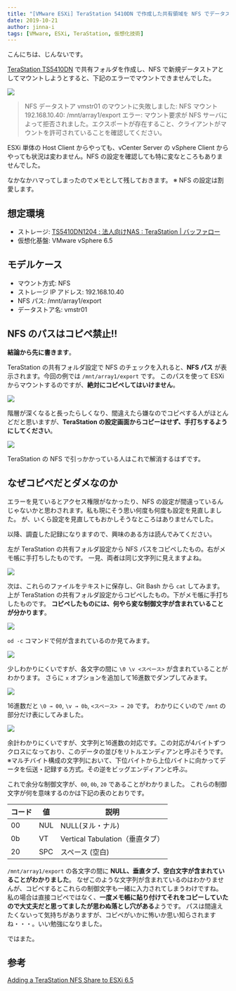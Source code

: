 ```yaml
---
title: "[VMware ESXi] TeraStation 5410DN で作成した共有領域を NFS でデータストアとしてマウントできない"
date: 2019-10-21
author: jinna-i
tags: [VMware, ESXi, TeraStation, 仮想化技術]
---
```


こんにちは、じんないです。

[TeraStation TS5410DN](https://www.buffalo.jp/product/detail/ts5410dn1204.html) で共有フォルダを作成し、NFS で新規データストアとしてマウントしようとすると、下記のエラーでマウントできませんでした。

![](images/cannot-mount-a-shared-folder-created-with-terastation-5410dn-as-a-datastore-with-nfs-1.png)

> NFS データストア vmstr01 のマウントに失敗しました: NFS マウント 192.168.10.40: /​m​n​t​/​a​r​r​a​y​1​/​e​x​p​o​r​t エラー: マウント要求が NFS サーバによって拒否されました。エクスポートが存在すること、クライアントがマウントを許可されていることを確認してください。

ESXi 単体の Host Client からやっても、vCenter Server の vSphere Client からやっても状況は変わません。NFS の設定を確認しても特に変なところもありませんでした。

なかなかハマってしまったのでメモとして残しておきます。
※ NFS の設定は割愛します。

## 想定環境
- ストレージ: [TS5410DN1204 : 法人向けNAS : TeraStation | バッファロー](https://www.buffalo.jp/product/detail/ts5410dn1204.html)
- 仮想化基盤: VMware vSphere 6.5

## モデルケース
- マウント方式: NFS
- ストレージ IP アドレス: 192.168.10.40
- NFS パス: /mnt/array1/export
- データストア名: vmstr01


## NFS のパスはコピペ禁止!!

**結論から先に書きます**。

TeraStation の共有フォルダ設定で NFS のチェックを入れると、**NFS パス** が表示されます。今回の例では `/mnt/array1/export` です。
このパスを使って ESXi からマウントするのですが、**絶対にコピペしてはいけません**。

![](images/cannot-mount-a-shared-folder-created-with-terastation-5410dn-as-a-datastore-with-nfs-2.png)

階層が深くなると長ったらしくなり、間違えたら嫌なのでコピペする人がほとんどだと思いますが、**TeraStation の設定画面からコピーはせず、手打ちするようにしてください**。

![](images/cannot-mount-a-shared-folder-created-with-terastation-5410dn-as-a-datastore-with-nfs-3.png)

TeraStation の NFS で引っかかっている人はこれで解消するはずです。

## なぜコピペだとダメなのか

エラーを見ているとアクセス権限がなかったり、NFS の設定が間違っているんじゃないかと思わされます。私も現にそう思い何度も何度も設定を見直しました。
が、いくら設定を見直してもおかしそうなところはありませんでした。

以降、調査した記録になりますので、興味のある方は読んでみてください。

左が TeraStation の共有フォルダ設定から NFS パスをコピペしたもの。右がメモ帳に手打ちしたものです。
一見、両者は同じ文字列に見えますよね。

![](images/cannot-mount-a-shared-folder-created-with-terastation-5410dn-as-a-datastore-with-nfs-4.png)

次は、これらのファイルをテキストに保存し、Git Bash から `cat` してみます。
上が TeraStation の共有フォルダ設定からコピペしたもの。下がメモ帳に手打ちしたものです。
**コピペしたものには、何やら変な制御文字が含まれていることが分かります**。

![](images/cannot-mount-a-shared-folder-created-with-terastation-5410dn-as-a-datastore-with-nfs-5.png)

`od -c` コマンドで何が含まれているのか見てみます。

![](images/cannot-mount-a-shared-folder-created-with-terastation-5410dn-as-a-datastore-with-nfs-6.png)

少しわかりにくいですが、各文字の間に `\0 \v <スペース>` が含まれていることがわかります。
さらに `x` オプションを追加して16進数でダンプしてみます。

![](images/cannot-mount-a-shared-folder-created-with-terastation-5410dn-as-a-datastore-with-nfs-7.png)


16進数だと `\0 → 00`, `\v → 0b`, `<スペース> → 20` です。
わかりにくいので `/mnt` の部分だけ表にしてみました。

![](images/cannot-mount-a-shared-folder-created-with-terastation-5410dn-as-a-datastore-with-nfs-8.png)

余計わかりにくいですが、文字列と16進数の対応です。この対応が4バイトずつクロスになっており、このデータの並びをリトルエンディアンと呼ぶそうです。
※マルチバイト構成の文字列において、下位バイトから上位バイトに向かってデータを伝送・記録する方式。その逆をビッグエンディアンと呼ぶ。

これで余分な制御文字が、`00`, `0b`, `20` であることがわかりました。
これらの制御文字が何を意味するのかは下記の表のとおりです。

コード | 値 | 説明
-- | -- | --
00 | NUL | NULL(ヌル・ナル)
0b | VT | Vertical Tabulation（垂直タブ）
20 | SPC | スペース (空白)

`/mnt/array1/export` の各文字の間に **NULL、垂直タブ、空白文字が含まれていることがわかりました**。
なぜこのような文字列が含まれているのはわかりませんが、コピペするとこれらの制御文字も一緒に入力されてしまうわけですね。
私の場合は直接コピペではなく、**一度メモ帳に貼り付けてそれをコピーしていたので大丈夫だと思ってましたが思わぬ落とし穴がある**ようです。
パスは間違えたくないって気持ちがありますが、コピペがいかに怖いか思い知らされますね・・・。いい勉強になりました。

ではまた。

## 参考

[Adding a TeraStation NFS Share to ESXi 6.5](https://www.buffalotech.com/knowledge-base/adding-a-terastation-nfs-share-to-esxi-6.5)
